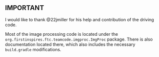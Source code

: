 ## IMPORTANT

I would like to thank @22jmiller for his help and contribution of the driving code.

Most of the image processing code is located under the `org.firstinspires.ftc.teamcode.imgproc.ImgProc` package.
There is also documentation located there, which also includes the necessary `build.gradle` modifications.
